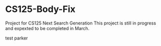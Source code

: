 # CS125-Body-Fix
Project for CS125 Next Search Generation
This project is still in progress and expexted to be completed in March.


test parker